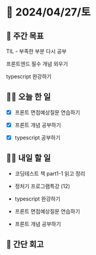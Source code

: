 # 📅 2024/04/27/토

## 🚀 주간 목표

TIL - 부족한 부분 다시 공부

프론트엔드 필수 개념 외우기

typescript 완강하기

## 💪🏻 오늘 한 일

- [x] 프론트 면접예상질문 연습하기

- [x] 프론트 개념 공부하기

- [x] typescript 공부하기


## 🫵🏻 내일 할 일

- 코딩테스트 책 part1-1 읽고 정리

- 정처기 프로그램특강 (12)

- typescript 완강하기

- 프론트 면접예상질문 연습하기

- 프론트 개념 공부하기

## 👀 간단 회고


